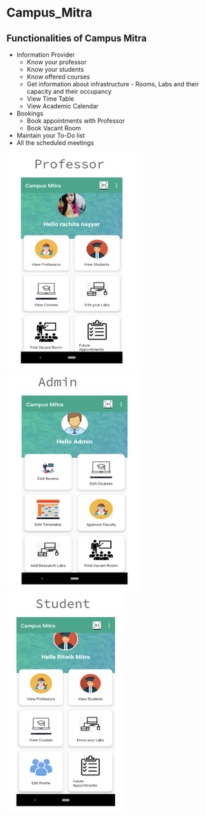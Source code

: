 # Campus_Mitra

## Functionalities of Campus Mitra

* Information Provider
  - Know your professor
  - Know your students
  - Know offered courses
  - Get information about infrastructure - Rooms, Labs and their capacity and their occupancy
  - View Time Table
  - View Academic Calendar
* Bookings
  - Book appointments with Professor
  - Book Vacant Room
* Maintain your To-Do list
* All the scheduled meetings

![Professor Dashboard](/images/prof.png)
![Admin Dashboard](/images/admin.png)
![Student Dashboard](/images/student.png)
